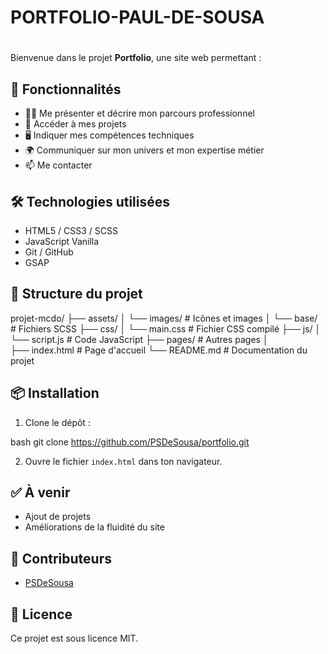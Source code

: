 # PORTFOLIO-PAUL-DE-SOUSA
# 

Bienvenue dans le projet **Portfolio**, une site web permettant :
## 🚀 Fonctionnalités

- 🙋‍♂️ Me présenter et décrire mon parcours professionnel
- 🚀 Accéder à mes projets
- 🖥️ Indiquer mes compétences techniques
- 🌍 Communiquer sur mon univers et mon expertise métier
- 📫 Me contacter

## 🛠️ Technologies utilisées

- HTML5 / CSS3 / SCSS
- JavaScript Vanilla
- Git / GitHub
- GSAP

## 📂 Structure du projet

projet-mcdo/
├── assets/
│   └── images/             # Icônes et images
│   └── base/               # Fichiers SCSS
├── css/
│   └── main.css            # Fichier CSS compilé
├── js/
│   └── script.js           # Code JavaScript
├── pages/                  # Autres pages
│   
├── index.html              # Page d'accueil
└── README.md               # Documentation du projet

## 📦 Installation

1. Clone le dépôt :
   
bash
   git clone https://github.com/PSDeSousa/portfolio.git
   
2. Ouvre le fichier `index.html` dans ton navigateur.

## ✅ À venir

- Ajout de projets
- Améliorations de la fluidité du site

## 🙌 Contributeurs

- [PSDeSousa](https://github.com/PSDeSousa)

## 📄 Licence

Ce projet est sous licence MIT.



